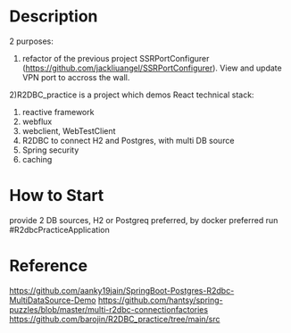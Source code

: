 
# Description
2 purposes:
1) refactor of the previous project SSRPortConfigurer (https://github.com/jackliuangel/SSRPortConfigurer). View and update VPN port to accross the wall.

2)R2DBC_practice is a project which demos React technical stack:
1. reactive framework
2. webflux
3. webclient, WebTestClient
4. R2DBC to connect H2 and Postgres, with multi DB source
5. Spring security
6. caching

# How to Start
provide 2 DB sources, H2 or Postgreq preferred, by docker preferred
run #R2dbcPracticeApplication

# Reference
https://github.com/aanky19jain/SpringBoot-Postgres-R2dbc-MultiDataSource-Demo
https://github.com/hantsy/spring-puzzles/blob/master/multi-r2dbc-connectionfactories
https://github.com/barojin/R2DBC_practice/tree/main/src

